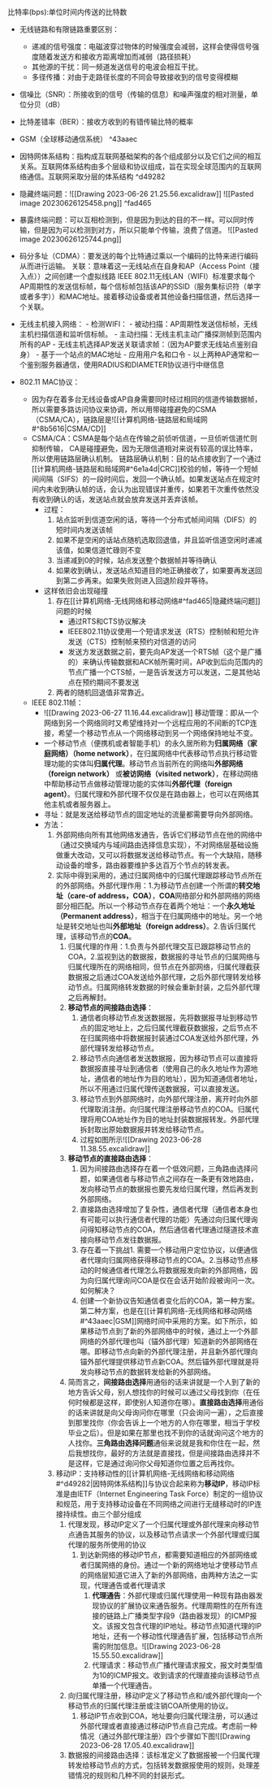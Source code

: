 
比特率(bps):单位时间内传送的比特数
- 无线链路和有限链路重要区别：
	- 递减的信号强度：电磁波穿过物体的时候强度会减弱，这样会使得信号强度随着发送方和接收方距离增加而减弱（路径损耗）
	- 其他源的干扰：同一频道发送信号的电波会相互干扰。
	- 多径传播：对由于走路径长度的不同会导致接收到的信号变得模糊
- 信噪比（SNR）：所接收到的信号（传输的信息）和噪声强度的相对测量，单位分贝（dB）
- 比特差错率（BER）：接收方收到的有错传输比特的概率
- GSM（全球移动通信系统） ^43aaec
- 因特网体系结构：指构成互联网基础架构的各个组成部分以及它们之间的相互关系。互联网体系结构由多个层级和协议组成，旨在实现全球范围内的互联网络通信。互联网采取分层的体系结构 ^d49282
- 隐藏终端问题：![[Drawing 2023-06-26 21.25.56.excalidraw]]
![[Pasted image 20230626125458.png]] ^fad465
- 暴露终端问题：可以互相检测到，但是因为到达的目的不一样。可以同时传输，但是因为可以检测到对方，所以只能单个传输，浪费了信道。
![[Pasted image 20230626125744.png]]

- 码分多址（CDMA）：要发送的每个比特通过乘以一个编码的比特来进行编码从而进行运输。
关联：意味着这一无线站点在自身和AP（Access Point（接入点））之间创建一个虚拟线路
IEEE 802.11无线LAN（WIFI）标准要求每个AP周期性的发送信标帧，每个信标帧包括该AP的SSID（服务集标识符（单字或者多字））和MAC地址。接着移动设备或者其他设备扫描信道，然后选择一个关联。
- 无线主机接入网络：
		- 检测WIFI：
			- 被动扫描：AP周期性发送信标帧，无线主机扫描信道和监听信标帧。
			- 主动扫描：无线主机主动广播探测帧到范围内所有的AP
		-  无线主机选择AP发送关联请求帧：（因为AP要求无线站点鉴别自身）
			- 基于一个站点的MAC地址
			- 应用用户名和口令
			- 以上两种AP通常和一个鉴别服务器通信，使用RADIUS和DIAMETER协议进行中继信息
- 802.11 MAC协议：
	- 因为存在着多台无线设备或AP自身需要同时经过相同的信道传输数据帧，所以需要多路访问协议来协调，所以用带碰撞避免的CSMA（CSMA/CA），链路层是![[计算机网络-链路层和局域网#^8b5616|CSMA/CD]]
	- CSMA/CA：CSMA是每个站点在传输之前侦听信道，一旦侦听信道忙则抑制传输，
				CA是碰撞避免，因为无限信道相对来说有较高的误比特率，所以使用链路层确认机制。
				链路层确认机制：目的站点接收到了一个通过[[计算机网络-链路层和局域网#^6e1a4d|CRC]]校验的帧，等待一个短帧间间隔（SIFS）的一段时间后，发回一个确认帧。如果发送站点在规定时间内未收到确认帧的话，会认为出现错误并重传，如果若干次重传依然没有收到确认的话，发送站点就会放弃发送并丢弃该帧。
		- 过程：
			1. 站点监听到信道空闲的话，等待一个分布式帧间间隔（DIFS）的短时间内发送该帧
			2. 如果不是空闲的话站点随机选取回退值，并且监听信道空闲时递减该值，如果信道忙碌则不变
			3. 当递减到0的时候，站点发送整个数据帧并等待确认
			4. 如果收到确认，发送站点知道目的地正确接收了，如果要再发送回到第二步再来。如果失败则进入回退阶段并等待。
		- 这样依旧会出现碰撞
			1. 存在[[计算机网络-无线网络和移动网络#^fad465|隐藏终端问题]]问题的时候
				-  通过RTS和CTS协议解决
				- IEEE802.11协议使用一个短请求发送（RTS）控制帧和短允许发送（CTS）控制帧来预约对信道的访问
				- 发送方发送数据之前，要先向AP发送一个RTS帧（这个是广播的）来确认传输数据和ACK帧所需时间，AP收到后向范围内的节点广播一个CTS帧，一是告诉发送方可以发送，二是其他站点在预约期间不要发送
			2. 两者的随机回退值非常靠近。
	- IEEE 802.11帧：
		- ![[Drawing 2023-06-27 11.16.44.excalidraw]]
移动管理：即从一个网络到另一个网络同时又希望维持对一个远程应用的不间断的TCP连接，希望一个移动节点从一个网络移动到另一个网络保持地址不变。
		- 一个移动节点（便携机或者智能手机）的永久居所称为**归属网络（家庭网络）（home network）**，在归属网络中代表移动节点执行移动管理功能的实体叫**归属代理**。移动节点当前所在的网络叫**外部网络（foreign network）** 或**被访网络（visited network）**，在移动网络中帮助移动节点做移动管理功能的实体叫**外部代理（foreign agent）**。归属代理和外部代理不仅仅是在路由器上，也可以在网络其他主机或者服务器上。
		- 寻址：就是发送给移动节点的固定地址的流量都需要导向外部网络。
		- 方法：
			1. 外部网络向所有其他网络发通告，告诉它们移动节点在他的网络中（通过交换域内与域间路由选择信息实现），不对网络层基础设施做重大改动，又可以将数据发送给移动节点。有一个大缺陷，随移动设备的增多，路由器要维护多达百万个节点的转发表。
			2. 实际中得到采用的，通过归属网络中的归属代理跟踪移动节点所在的外部网络。外部代理作用：1.为移动节点创建一个所谓的**转交地址（care-of address，COA）**，**COA**网络部分和外部网络的网络部分相匹配。所以一个移动节点存在着两个地址：一个**永久地址（Permanent address）**，相当于在归属网络中的地址。另一个地址是转交地址也叫**外部地址（foreign address）**。2.告诉归属代理，该移动节点的**COA**。
				1. 归属代理的作用：1.负责与外部代理交互已跟踪移动节点的COA，2.监视到达的数据报，数据报的寻址节点的归属网络与归属代理所在的网络相同，但节点在外部网络，归属代理截获数据报之后通过COA发送给外部代理，之后外部代理转发给移动节点。归属网络转发数据的时候会重新封装，之后外部代理之后再解封。
				2. **移动节点的间接路由选择**：
					1. 通信者向移动节点发送数据报，先将数据报寻址到移动节点的固定地址上，之后归属代理截获数据报，之后节点不在归属网络中将数据报封装通过COA发送给外部代理，外部代理转发给移动节点。
					2. 移动节点向通信者发送数据报，因为移动节点可以直接将数据报直接寻址到通信者（使用自己的永久地址作为源地址，通信者的地址作为目的地址），因为知道通信者地址，所以不用通过归属代理传送数据报，可以直接发送。
					3. 移动节点到外部网络时，向外部代理注册，离开时向外部代理取消注册。向归属代理注册移动节点的COA。归属代理将用COA地址作为目的地址封装数据报转发。外部代理拆封取出原始数据报并转发给移动节点。
					4. 过程如图所示![[Drawing 2023-06-28 11.38.55.excalidraw]]
				3. **移动节点的直接路由选择**：
					1. 因为间接路由选择存在着一个低效问题，三角路由选择问题，如果通信者与移动节点之间存在一条更有效地路由，发向移动节点的数据报也要先发给归属代理，然后再发到外部网络。
					2. 直接路由选择增加了复杂性，通信者代理（通信者本身也有可能可以执行通信者代理的功能）先通过向归属代理询问得知移动节点的COA，然后通信者代理通过隧道技术直接向移动节点发往数据报。
					3. 存在着一下挑战1. 需要一个移动用户定位协议，以便通信者代理向归属网络获得移动节点的COA。2.当移动节点移动的时候通信者代理怎么将数据报发向新的外部网络，因为向归属代理询问COA是仅在会话开始阶段被询问一次。如何解决？
					4. 创建一个新协议告知通信者变化后的COA，第一种方案。第二种方案，也是在[[计算机网络-无线网络和移动网络#^43aaec|GSM]]网络时间中采用的方案。如下所示，如果移动节点到了新的外部网络中的时候，通过上一个外部网络的外部代理也叫（锚外部代理）知道新的外部网络在哪。即移动节点向新的外部代理注册，并且新外部代理向锚外部代理提供移动节点新COA。然后锚外部代理就是将发向移动节点的数据转发给新的外部网络。
				4. 简而言之，**间接路由选择**用通俗的话来讲就是一个人到了新的地方告诉父母，别人想找你的时候可以通过父母找到你（在任何时候都是这样，即使别人知道你在哪）。**直接路由选择**用通俗的话来讲就是向父母询问你在哪里（只会询问一遍），之后直接到那里找你（你会告诉上一个地方的人你在哪里，相当于学校毕业之后）。但是如果在那里也找不到你的话就询问这个地方的人找你。**三角路由选择问题**通俗来说就是我和你住在一起，然后我想找你，最好的方法就是直接找，但是间接路由选择并不是这样，它是通过询问你父母知道你位置之后再找你。
			3. 移动IP：支持移动性的[[计算机网络-无线网络和移动网络#^d49282|因特网体系结构]]与协议合起来称为**移动IP**，移动IP标准是由IETF（Internet Engineering Task Force）制定的一组协议和规范，用于支持移动设备在不同网络之间进行无缝移动时的IP连接持续性。由三个部分组成
				1. 代理发现，移动IP定义了一个归属代理或外部代理来向移动节点通告其服务的协议，以及移动节点请求一个外部代理或归属代理的服务所使用的协议
					1. 到达新网络的移动IP节点，都需要知道相应的外部网络或者归属网络的身份。通过一个新的网络地址才使移动节点的网络层知道它进入了新的外部网络，由两种方法之一实现，代理通告或者代理请求
						1. **代理通告**：外部代理或归属代理使用一种现有路由器发现协议的扩展协议来通告服务。代理周期性的在所有连接的链路上广播类型字段9（路由器发现）的ICMP报文。该报文包含代理的IP地址。移动节点知道代理的IP地址，还有一个移动性代理通告扩展，包括移动节点所需的附加信息。![[Drawing 2023-06-28 15.55.50.excalidraw]]
						2. 代理请求：移动节点广播代理请求报文，报文时类型值为10的ICMP报文。收到请求的代理直接向该移动节点单播一个代理通告。
				2. 向归属代理注册，移动IP定义了移动节点和/或外部代理向一个移动节点的归属代理注册或注销COA所使用的协议。
					1. 移动IP节点收到COA，地址要向归属代理注册，可以通过外部代理或者直接通过移动IP节点自己完成。考虑前一种情况（通过外部代理注册）四个步骤如下图![[Drawing 2023-06-28 17.05.40.excalidraw]]
				3. 数据报的间接路由选择：该标准定义了数据报被一个归属代理转发给移动节点的方式，包括转发数据报使用的规则，处理差错情况的规则和几种不同的封装形式。